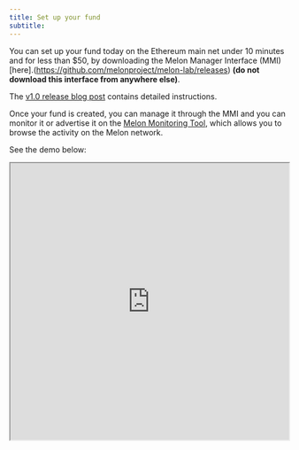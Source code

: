 ```yaml
---
title: Set up your fund
subtitle: 
---
```


You can set up your fund today on the Ethereum main net under 10 minutes and for less than $50, by downloading the Melon Manager Interface (MMI) [here].(https://github.com/melonproject/melon-lab/releases) **(do not download this interface from anywhere else)**.

The [v1.0 release blog post](https://medium.com/melonprotocol/melon-v1-0-zahreddino-60105f51988d) contains detailed instructions.

Once your fund is created, you can manage it through the MMI and you can monitor it or advertise it on the [Melon Monitoring Tool](https://monitoring.melon.network/funds), which allows you to browse the activity on the Melon network.

See the demo below: 

<iframe width="100%" height="500px" src="https://www.youtube.com/embed/uOcWq6wVwdM?autoplay=1"></iframe>